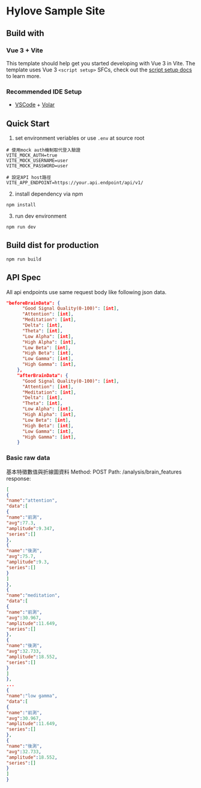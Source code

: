 # Hylove Sample Site

## Build with
### Vue 3 + Vite

This template should help get you started developing with Vue 3 in Vite. The template uses Vue 3 `<script setup>` SFCs, check out the [script setup docs](https://v3.vuejs.org/api/sfc-script-setup.html#sfc-script-setup) to learn more.

### Recommended IDE Setup

- [VSCode](https://code.visualstudio.com/) + [Volar](https://marketplace.visualstudio.com/items?itemName=johnsoncodehk.volar)

## Quick Start
1. set environment veriables or use `.env` at source root
```shell
# 使用mock auth機制取代登入驗證
VITE_MOCK_AUTH=true
VITE_MOCK_USERNAME=user
VITE_MOCK_PASSWORD=user

# 設定API host路徑
VITE_APP_ENDPOINT=https://your.api.endpoint/api/v1/
```
2. install dependency via npm
```shell
npm install
```
3. run dev environment
```shell
npm run dev
```


## Build dist for production
```shell
npm run build
```

## API Spec
All api endpoints use same request body like following json data. 
```json
"beforeBrainData": {
      "Good Signal Quality(0-100)": [int], 
      "Attention": [int], 
      "Meditation": [int], 
      "Delta": [int], 
      "Theta": [int], 
      "Low Alpha": [int], 
      "High Alpha": [int], 
      "Low Beta": [int], 
      "High Beta": [int], 
      "Low Gamma": [int], 
      "High Gamma": [int], 
    },
    "afterBrainData": {
      "Good Signal Quality(0-100)": [int], 
      "Attention": [int], 
      "Meditation": [int], 
      "Delta": [int], 
      "Theta": [int], 
      "Low Alpha": [int], 
      "High Alpha": [int], 
      "Low Beta": [int], 
      "High Beta": [int], 
      "Low Gamma": [int], 
      "High Gamma": [int], 
    }
```
### Basic raw data
基本特徵數值與折線圖資料
Method: POST
Path: /analysis/brain_features
response:
```json
[
{
"name":"attention",
"data":[
{
"name":"前測",
"avg":77.3,
"amplitude":9.347,
"series":[]
},
{
"name":"後測",
"avg":75.7,
"amplitude":9.3,
"series":[]
}
]
},
{
"name":"meditation",
"data":[
{
"name":"前測",
"avg":30.967,
"amplitude":11.649,
"series":[]
},
{
"name":"後測",
"avg":32.733,
"amplitude":18.552,
"series":[]
}
]
},
...
{
"name":"low gamma",
"data":[
{
"name":"前測",
"avg":30.967,
"amplitude":11.649,
"series":[]
},
{
"name":"後測",
"avg":32.733,
"amplitude":18.552,
"series":[]
}
]
}
```
